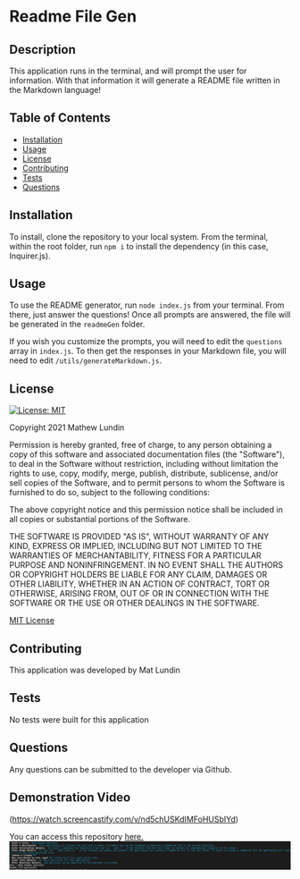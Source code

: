 # Readme File Gen

## Description
  This application runs in the terminal, and will prompt the user for information. With that information it will generate a README file written in the Markdown language!

## Table of Contents
- [Installation](#installation)
- [Usage](#usage)
- [License](#license)
- [Contributing](#contributing)
- [Tests](#tests)
- [Questions](#questions)

## Installation
To install, clone the repository to your local system. From the terminal, within the root folder, run `npm i` to install the dependency (in this case, Inquirer.js).

## Usage
To use the README generator, run `node index.js` from your terminal. From there, just answer the questions! Once all prompts are answered, the file will be generated in the `readmeGen` folder.

If you wish you customize the prompts, you will need to edit the `questions` array in `index.js`. To then get the responses in your Markdown file, you will need to edit `/utils/generateMarkdown.js`.


## License
  [![License: MIT](https://img.shields.io/badge/License-MIT-yellow.svg)](https://opensource.org/licenses/MIT)

Copyright 2021 Mathew Lundin

Permission is hereby granted, free of charge, to any person obtaining a copy of this software and associated documentation files (the "Software"), to deal in the Software without restriction, including without limitation the rights to use, copy, modify, merge, publish, distribute, sublicense, and/or sell copies of the Software, and to permit persons to whom the Software is furnished to do so, subject to the following conditions:

The above copyright notice and this permission notice shall be included in all copies or substantial portions of the Software.

THE SOFTWARE IS PROVIDED "AS IS", WITHOUT WARRANTY OF ANY KIND, EXPRESS OR IMPLIED, INCLUDING BUT NOT LIMITED TO THE WARRANTIES OF MERCHANTABILITY, FITNESS FOR A PARTICULAR PURPOSE AND NONINFRINGEMENT. IN NO EVENT SHALL THE AUTHORS OR COPYRIGHT HOLDERS BE LIABLE FOR ANY CLAIM, DAMAGES OR OTHER LIABILITY, WHETHER IN AN ACTION OF CONTRACT, TORT OR OTHERWISE, ARISING FROM, OUT OF OR IN CONNECTION WITH THE SOFTWARE OR THE USE OR OTHER DEALINGS IN THE SOFTWARE.

  [MIT License](https://opensource.org/licenses/MIT)
    

## Contributing
This application was developed by Mat Lundin

## Tests
No tests were built for this application

## Questions
Any questions can be submitted to the developer via Github.

## Demonstration Video
(https://watch.screencastify.com/v/nd5chUSKdIMFoHUSbIYd)

You can access this repository [here.](https://martinfowler.com/bliki/TestDouble.html)
![screenshot](./images/readmeGenScreenshot.png)
